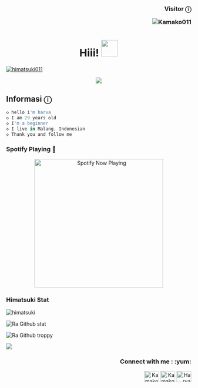 <h3 align="right">Visitor ⓘ

<p align="right"> <img src="https://komarev.com/ghpvc/?username=himatsuki011&label=Profile%20views&color=443c42&style=plastic" alt="Kamako011" /> </p>
<h1 align="center">Hiii! <img src="https://i.imgur.com/ugWb6BU.gif" style="border-radius:5;" width="45px" alt=""><br></h1>

<p align="center">

  <a href="https://ibb.co/QQX130c"><img src="http://readme-typing-svg.herokuapp.com?color=000000&center=true&vCenter=true&multiline=false&lines=welcome+to+my+github." alt="himatsuki011">

</p>

<p align="center">
<a href="https://youtube.com/channel/UCp-5t9SrOQwXMU7iIjQfARg"><img align="center" height="auto" src="https://camo.githubusercontent.com/c20b81f27e201ce526cc8f410e68a9bf83c9e2afa0a6e238b35e8932f45e9518/68747470733a2f2f692e6962622e636f2f6336527a4d37672f363837343734373037333361326632663664363536343639363132653637363937303638373932653633366636643266366436353634363936313266333833333336343836393461363333373730363737613739333836393465353834333665326636372e676966"/></a>

<p align="center">


## Informasi ⓘ
```ts
◇ hello i'm harva
◇ I am 29 years old
◇ I'm a beginner
◇ I live in Malang, Indonesian
◇ Thank you and follow me
```

### Spotify Playing 🗿

<p align="center">
  <a href="https://open.spotify.com/track/08YwAPnX8sygJUXG9rvhDv?si=3pHpXSRvTle4hxL6WVdZhw&utm_source=copy-link" target="_blank"><img src="https://now-playing-on-spotify.vercel.app/api/spotify" alt="Spotify Now Playing" width="350"/></a>
</p>


### Himatsuki Stat 


<p><img align="center" src="https://github-readme-streak-stats.herokuapp.com/?user=himatsuki011&theme=default" alt="himatsuki" /></p>

![Ra Github stat](https://github-readme-stats.vercel.app/api?username=himatsuki011&theme=default&show_icons=true) 

![Ra Github troppy](https://github-profile-trophy.vercel.app/?username=himatsuki011&theme=default)

![](https://github-profile-summary-cards.vercel.app/api/cards/profile-details?username=Himatsuki011&theme=default)


<h3 align="right">Connect with me : :yum:</h3>
<p align="right">
<a href="https://youtube.com/channel/UCp-5t9SrOQwXMU7iIjQfARg" target="_blank"><img align="center" src="https://simpleicons.org/icons/youtube.svg" alt="Kamako youtube" height="30" width="40" /></a>
<a href="https://instagram.com/kelvin01996" target="_blank"><img align="center" src="https://simpleicons.org/icons/instagram.svg" alt="Kamako Instagram" height="30" width="40" /></a>
<a href="https://wa.me/17472773940" target="_blank"><img align="center" src="https://simpleicons.org/icons/whatsapp.svg" alt="Harva whatsapp" height="30" width="40" /></a>
</p>
